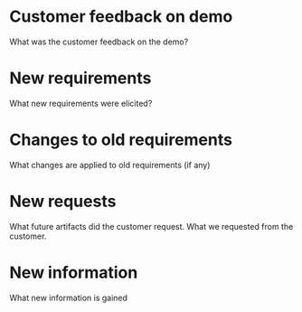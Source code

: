 # Customer feedback on demo
What was the customer feedback on the demo?
# New requirements
What new requirements were elicited? 
# Changes to old requirements
What changes are applied to old requirements (if any)
# New requests
What future artifacts did the customer request.
What we requested from the customer.
# New information
What new information is gained